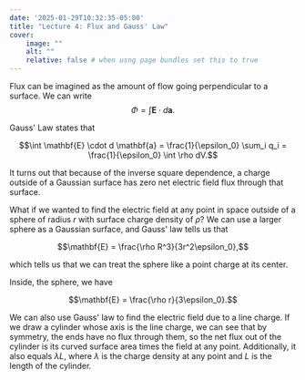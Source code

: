 ```yaml
---
date: '2025-01-29T10:32:35-05:00'
title: "Lecture 4: Flux and Gauss' Law"
cover:
    image: ""
    alt: ""
    relative: false # when usng page bundles set this to true
---
```


Flux can be imagined as the amount of flow going perpendicular to a surface. We can write
$$\Phi = \int \mathbf{E} \cdot d\mathbf{a}.$$

Gauss' Law states that

$$\int \mathbf{E} \cdot d \mathbf{a} = \frac{1}{\epsilon_0} \sum_i q_i = \frac{1}{\epsilon_0} \int \rho dV.$$

It turns out that because of the inverse square dependence, a charge outside of a Gaussian surface has zero net electric field flux through that surface.

What if we wanted to find the electric field at any point in space outside of a sphere of radius $r$ with surface charge density of $\rho$? We can use a larger sphere as a Gaussian surface, and Gauss' law tells us that

$$\mathbf{E} = \frac{\rho R^3}{3r^2\epsilon_0},$$

which tells us that we can treat the sphere like a point charge at its center.

Inside, the sphere, we have

$$\mathbf{E} = \frac{\rho r}{3\epsilon_0}.$$

We can also use Gauss' law to find the electric field due to a line charge. If we draw a cylinder whose axis is the line charge, we can see that by symmetry, the ends have no flux through them, so the net flux out of the cylinder is its curved surface area times the field at any point. Additionally, it also equals $\lambda L$, where $\lambda$ is the charge density at any point and $L$ is the length of the cylinder.